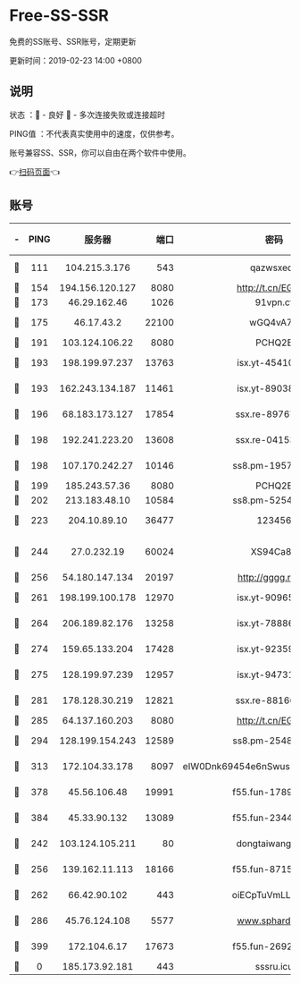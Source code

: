# Free-SS-SSR

免费的SS账号、SSR账号，定期更新

更新时间：2019-02-23 14:00 +0800

## 说明

状态     ：🙂 - 良好 🙁 - 多次连接失败或连接超时

PING值   ：不代表真实使用中的速度，仅供参考。

账号兼容SS、SSR，你可以自由在两个软件中使用。

👉[扫码页面](https://liesauer.github.io/free-ss-ssr.github.io/)👈

## 账号

|-|PING|服务器|端口|密码|加密方式|区域|
|:----:|:----:|:-----:|-----:|:----:|:----:|:----:|
|🙂|111|104.215.3.176|543|qazwsxedc|aes-256-gcm|JP|
|🙂|154|194.156.120.127|8080|http://t.cn/EGJIyrl|rc4-md5|RU|
|🙂|173|46.29.162.46|1026|91vpn.cf|rc4-md5|RU|
|🙂|175|46.17.43.2|22100|wGQ4vA7D|aes-256-gcm|RU|
|🙂|191|103.124.106.22|8080|PCHQ2E|rc4-md5|US|
|🙂|193|198.199.97.237|13763|isx.yt-45410727|aes-256-cfb|US|
|🙂|193|162.243.134.187|11461|isx.yt-89038787|aes-256-cfb|US|
|🙂|196|68.183.173.127|17854|ssx.re-89767953|aes-256-cfb|US|
|🙂|198|192.241.223.20|13608|ssx.re-04153947|aes-256-cfb|US|
|🙂|198|107.170.242.27|10146|ss8.pm-19577834|aes-256-cfb|US|
|🙂|199|185.243.57.36|8080|PCHQ2E|rc4-md5|US|
|🙂|202|213.183.48.10|10584|ss8.pm-52546050|rc4-md5|RU|
|🙂|223|204.10.89.10|36477|123456|aes-256-cfb|US|
|🙂|244|27.0.232.19|60024|XS94Ca8K|xchacha20-ietf-poly1305|HK|
|🙂|256|54.180.147.134|20197|http://gggg.rocks|chacha20|KR|
|🙂|261|198.199.100.178|12970|isx.yt-90965243|aes-256-cfb|US|
|🙂|264|206.189.82.176|13258|isx.yt-78886970|aes-256-cfb|SG|
|🙂|274|159.65.133.204|17428|isx.yt-92359106|aes-256-cfb|SG|
|🙂|275|128.199.97.239|12957|isx.yt-94731774|aes-256-cfb|SG|
|🙂|281|178.128.30.219|12821|ssx.re-88166677|aes-256-cfb|SG|
|🙂|285|64.137.160.203|8080|http://t.cn/EGJIyrl|rc4-md5|CA|
|🙂|294|128.199.154.243|12589|ss8.pm-25483788|aes-256-cfb|SG|
|🙂|313|172.104.33.178|8097|eIW0Dnk69454e6nSwuspv9DmS201tQ0D|aes-256-cfb|SG|
|🙂|378|45.56.106.48|19991|f55.fun-17890118|aes-256-cfb|US|
|🙂|384|45.33.90.132|13089|f55.fun-23448160|aes-256-cfb|US|
|🙂|242|103.124.105.211|80|dongtaiwang.com|aes-256-cfb|US|
|🙂|256|139.162.11.113|18166|f55.fun-87155784|aes-256-cfb|SG|
|🙂|262|66.42.90.102|443|oiECpTuVmLLxk4Ts|aes-256-cfb|US|
|🙂|286|45.76.124.108|5577|www.sphard.com|aes-256-cfb|AU|
|🙂|399|172.104.6.17|17673|f55.fun-26926013|aes-256-cfb|US|
|🙁|0|185.173.92.181|443|sssru.icu|rc4-md5|RU|
